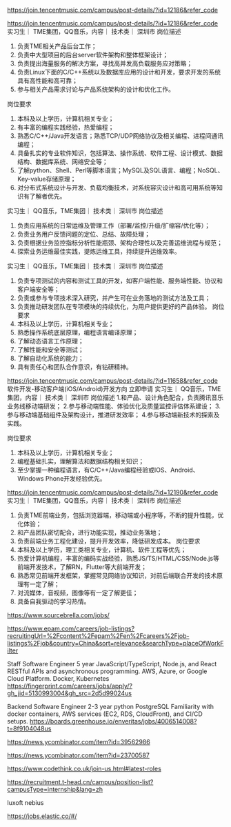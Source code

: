 

https://join.tencentmusic.com/campus/post-details/?id=12186&refer_code


https://join.tencentmusic.com/campus/post-details/?id=12186&refer_code
实习生｜ TME集团，QQ音乐，内容｜ 技术类｜ 深圳市
岗位描述
1. 负责TME相关产品后台工作；
2. 负责中大型项目的后台server软件架构和整体框架设计；
3. 负责提出海量服务的解决方案，寻找高并发高负载服务应对策略；
4. 负责Linux下面的C/C++系统以及数据库应用的设计和开发，要求开发的系统具有高性能和高可靠；
5. 参与相关产品需求讨论与产品系统架构的设计和优化工作。

岗位要求
1. 本科及以上学历，计算机相关专业；
2. 有丰富的编程实践经验，热爱编程；
3. 熟悉C/C++/Java开发语言；熟悉TCP/UDP网络协议及相关编程、进程间通讯编程；
4. 具备扎实的专业软件知识，包括算法、操作系统、软件工程、设计模式、数据结构、数据库系统、网络安全等；
5. 了解python、Shell、Perl等脚本语言；MySQL及SQL语言、编程；NoSQL、Key-value存储原理；
6. 对分布式系统设计与开发、负载均衡技术，对系统容灾设计和高可用系统等知识有了解者优先。

实习生｜ QQ音乐，TME集团｜ 技术类｜ 深圳市
岗位描述
1. 负责应用系统的日常运维及管理工作（部署/监控/升级/扩缩容/优化等）；
2. 负责业务用户反馈问题的定位、总结、故障处理；
3. 负责根据业务监控指标分析性能瓶颈、架构合理性以及完善运维流程与规范；
4. 探索业务运维最佳实践，提炼运维工具，持续提升运维效率。



实习生｜ QQ音乐，TME集团｜ 技术类｜ 深圳市
岗位描述
1. 负责专项测试的内容和测试工具的开发，如客户端性能、服务端性能、协议和客户端安全等；
2. 负责或参与专项技术深入研究，并产生可在业务落地的测试方法及工具；
3. 负责推动研发团队在专项模块的持续优化，为用户提供更好的产品体验。
岗位要求
1. 本科及以上学历，计算机相关专业；
2. 熟悉操作系统底层原理，编程语言编译原理；
3. 了解动态语言工作原理；
4. 了解性能和安全等测试；
5. 了解自动化系统的能力；
6. 具有责任心和团队合作意识，有钻研精神。



https://join.tencentmusic.com/campus/post-details/?id=11658&refer_code
软件开发-移动客户端(iOS/Android)开发方向
立即申请
实习生｜ QQ音乐，TME集团，内容｜ 技术类｜ 深圳市
岗位描述
1.和产品、设计角色配合，负责腾讯音乐业务线移动端研发；
2.参与移动端性能、体验优化及质量监控评估体系建设；
3.参与移动端基础组件及架构设计，推进研发效率；
4.参与移动端新技术的探索及实践。

岗位要求
1. 本科及以上学历，计算机相关专业；
2. 编程基础扎实，理解算法和数据结构相关知识；
3. 至少掌握一种编程语言，有C/C++/Java编程经验或IOS、Android、Windows Phone开发经验优先。

https://join.tencentmusic.com/campus/post-details/?id=12190&refer_code
实习生｜ TME集团，QQ音乐，内容｜ 技术类｜ 深圳市
岗位描述
1. 负责TME前端业务，包括浏览器端，移动端或小程序等，不断的提升性能，优化体验；
2. 和产品团队密切配合，进行功能实现，推动业务落地；
3. 负责前端业务工程化建设，提升开发效率，降低研发成本。
岗位要求
1. 本科及以上学历，理工类相关专业，计算机、软件工程等优先；
2. 热爱计算机编程，丰富的编码实战经验，熟悉JS/TS/HTML/CSS/Node.js等前端开发技术，了解RN，Flutter等大前端开发；
3. 熟悉常见前端开发框架，掌握常见网络协议知识，对前后端联合开发的技术原理有一定了解；
4. 对流媒体，音视频，图像等有一定了解更佳；
5. 具备自我驱动的学习热情。

https://www.sourcebrella.com/jobs/

https://www.epam.com/careers/job-listings?recruitingUrl=%2Fcontent%2Fepam%2Fen%2Fcareers%2Fjob-listings%2Fjob&country=China&sort=relevance&searchType=placeOfWorkFilter


Staff Software Engineer 5 year
JavaScript/TypeScript, Node.js, and React
RESTful APIs and asynchronous programming.
AWS, Azure, or Google Cloud Platform.
Docker, Kubernetes
https://fingerprint.com/careers/jobs/apply/?gh_jid=5130993004&gh_src=2d5d99024us


Backend Software Engineer 2-3 year
python PostgreSQL Familiarity with docker containers, AWS services (EC2, RDS, CloudFront), and CI/CD setups. 
https://boards.greenhouse.io/enveritas/jobs/4006514008?t=8f9104048us

https://news.ycombinator.com/item?id=39562986

https://news.ycombinator.com/item?id=23700587

https://www.codethink.co.uk/join-us.html#latest-roles

https://recruitment.t-head.cn/campus/position-list?campusType=internship&lang=zh



luxoft
nebius

https://jobs.elastic.co/#/